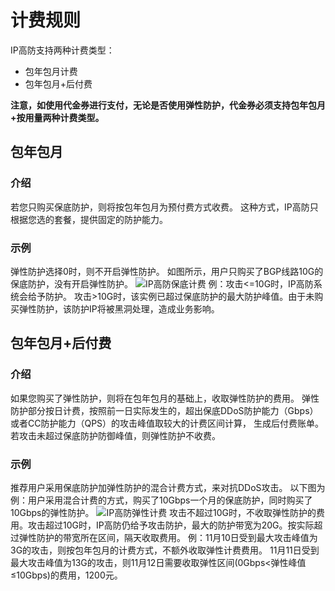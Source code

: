 # 计费规则

IP高防支持两种计费类型：

* 包年包月计费
* 包年包月+后付费

**注意，如使用代金券进行支付，无论是否使用弹性防护，代金券必须支持包年包月+按用量两种计费类型。**

## 包年包月
### 介绍
若您只购买保底防护，则将按包年包月为预付费方式收费。
这种方式，IP高防只根据您选的套餐，提供固定的防护能力。

### 示例
弹性防护选择0时，则不开启弹性防护。
如图所示，用户只购买了BGP线路10G的保底防护，没有开启弹性防护。
![IP高防保底计费](https://github.com/jdcloudcom/cn/blob/edit/image/Advanced%20Anti-DDoS/billing5.png)
例：攻击<=10G时，IP高防系统会给予防护。
    攻击>10G时，该实例已超过保底防护的最大防护峰值。由于未购买弹性防护，该防护IP将被黑洞处理，造成业务影响。





## 包年包月+后付费
### 介绍
如果您购买了弹性防护，则将在包年包月的基础上，收取弹性防护的费用。
弹性防护部分按日计费，按照前一日实际发生的，超出保底DDoS防护能力（Gbps）或者CC防护能力（QPS）的攻击峰值取较大的计费区间计算，
生成后付费账单。
若攻击未超过保底防护防御峰值，则弹性防护不收费。

### 示例
推荐用户采用保底防护加弹性防护的混合计费方式，来对抗DDoS攻击。
以下图为例：用户采用混合计费的方式，购买了10Gbps一个月的保底防护，同时购买了10Gbps的弹性防护。
![IP高防弹性计费](https://github.com/jdcloudcom/cn/blob/edit/image/Advanced%20Anti-DDoS/billing6.png)
攻击不超过10G时，不收取弹性防护的费用。攻击超过10G时，IP高防仍给予攻击防护，最大的防护带宽为20G。按实际超过弹性防护的带宽所在区间，隔天收取费用。
例：11月10日受到最大攻击峰值为3G的攻击，则按包年包月的计费方式，不额外收取弹性计费费用。
   11月11日受到最大攻击峰值为13G的攻击，则11月12日需要收取弹性区间(0Gbps<弹性峰值≤10Gbps)的费用，1200元。
